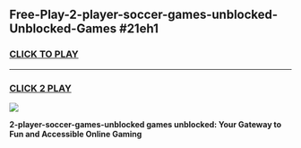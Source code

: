 
## Free-Play-2-player-soccer-games-unblocked-Unblocked-Games #21eh1
<h3>
<a href="https://news.freeplayer.one?title=2-player-soccer-games-unblocked&ref=8M">CLICK TO PLAY</a></h3>
<hr>

<h3>
<a href="https://news.freeplayer.one?title=2-player-soccer-games-unblocked&ref=8M">CLICK 2 PLAY</a>
  
</h3>

<a href="https://news.freeplayer.one?title=2-player-soccer-games-unblocked&ref=8M"><img src="https://clearcache.store/games.png"></a>


**2-player-soccer-games-unblocked games unblocked: Your Gateway to Fun and Accessible Online Gaming**
